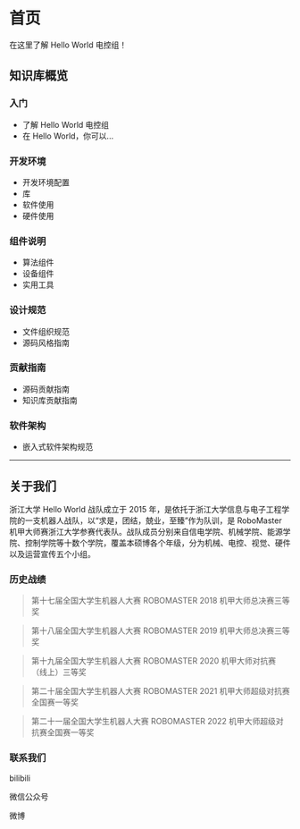 # 首页

在这里了解 Hello World 电控组！

## 知识库概览
### 入门

* 了解 Hello World 电控组
* 在 Hello World，你可以...

### 开发环境

* 开发环境配置
* 库
* 软件使用
* 硬件使用

### 组件说明

* 算法组件
* 设备组件
* 实用工具

### 设计规范

* 文件组织规范
* 源码风格指南

### 贡献指南

* 源码贡献指南
* 知识库贡献指南

### 软件架构

* 嵌入式软件架构规范

---------------------------------------
## 关于我们

浙江大学 Hello World 战队成立于 2015 年，是依托于浙江大学信息与电子工程学院的一支机器人战队，以“求是，团结，兢业，至臻”作为队训，是 RoboMaster 机甲大师赛浙江大学参赛代表队。战队成员分别来自信电学院、机械学院、能源学院、控制学院等十数个学院，覆盖本硕博各个年级，分为机械、电控、视觉、硬件以及运营宣传五个小组。


### 历史战绩

> 第十七届全国大学生机器人大赛 ROBOMASTER 2018 机甲大师总决赛三等奖

> 第十八届全国大学生机器人大赛 ROBOMASTER 2019 机甲大师总决赛三等奖

> 第十九届全国大学生机器人大赛 ROBOMASTER 2020 机甲大师对抗赛（线上）三等奖

> 第二十届全国大学生机器人大赛 ROBOMASTER 2021 机甲大师超级对抗赛全国赛一等奖

> 第二十一届全国大学生机器人大赛 ROBOMASTER 2022 机甲大师超级对抗赛全国赛一等奖


### 联系我们

bilibili 

微信公众号

微博


